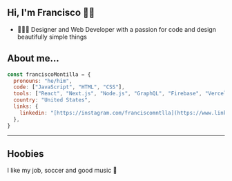 ## Hi, I'm Francisco 👋🏽

- 👨🏻‍💻 Designer and Web Developer with a passion for code and design beautifully simple things

## About me...
```js
const franciscoMontilla = {
  pronouns: "he/him",
  code: ["JavaScript", "HTML", "CSS"],
  tools: ["React", "Next.js", "Node.js", "GraphQL", "Firebase", "Vercel", "MongoDB"],
  country: "United States",
  links: {
    linkedin: "[https://instagram.com/franciscomntlla](https://www.linkedin.com/in/franciscomntll/)"
  },
}
```
---
## Hoobies
I like my job, soccer and good music 💛

